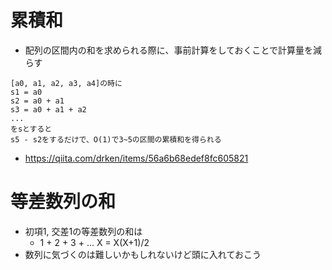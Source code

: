 # 累積和
- 配列の区間内の和を求められる際に、事前計算をしておくことで計算量を減らす
```
[a0, a1, a2, a3, a4]の時に
s1 = a0
s2 = a0 + a1
s3 = a0 + a1 + a2
...
をsとすると
s5 - s2をするだけで、O(1)で3~5の区間の累積和を得られる
```
- https://qiita.com/drken/items/56a6b68edef8fc605821

# 等差数列の和
- 初項1, 交差1の等差数列の和は
    - 1 + 2 + 3 + ... X = X(X+1)/2
- 数列に気づくのは難しいかもしれないけど頭に入れておこう
